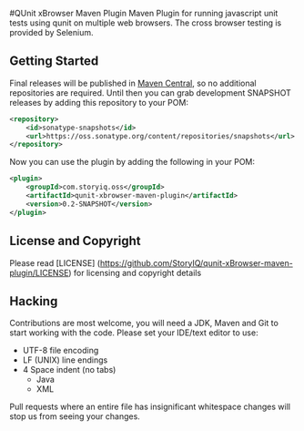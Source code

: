 #QUnit xBrowser Maven Plugin
Maven Plugin for running javascript unit tests using qunit on multiple web browsers. The cross browser testing is provided by Selenium. 

## Getting Started

Final releases will be published in [Maven Central](http://search.maven.org/), so no additional repositories are required. Until then you can grab 
development SNAPSHOT releases by adding this repository to your POM:

```xml
<repository>
    <id>sonatype-snapshots</id>
    <url>https://oss.sonatype.org/content/repositories/snapshots</url>
</repository>
```

Now you can use the plugin by adding the following in your POM:

```xml
<plugin>
    <groupId>com.storyiq.oss</groupId>
    <artifactId>qunit-xbrowser-maven-plugin</artifactId>
    <version>0.2-SNAPSHOT</version>             
</plugin>
```

## License and Copyright

Please read [LICENSE] (https://github.com/StoryIQ/qunit-xBrowser-maven-plugin/LICENSE) for licensing and copyright details

## Hacking

Contributions are most welcome, you will need a JDK, Maven and Git to start working with the code. Please set your IDE/text editor to use:

* UTF-8 file encoding
* LF (UNIX) line endings
* 4 Space indent (no tabs)
  * Java
  * XML

Pull requests where an entire file has insignificant whitespace changes will stop us from seeing your changes.